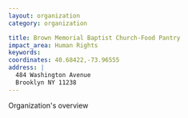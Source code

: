 ```yaml
---
layout: organization
category: organization

title: Brown Memorial Baptist Church-Food Pantry
impact_area: Human Rights
keywords: 
coordinates: 40.68422,-73.96555
address: |
  484 Washington Avenue
  Brooklyn NY 11238
---
```

Organization's overview

